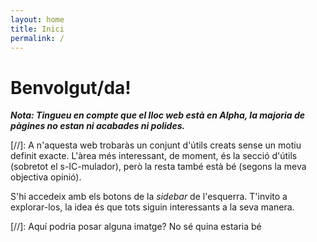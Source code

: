 ```yaml
---
layout: home
title: Inici
permalink: /
---
```


# Benvolgut/da!

_**Nota: Tingueu en compte que el lloc web està en Alpha, la majoria de pàgines no estan ni acabades ni polides.**_

[//]: A n'aquesta web trobaràs un conjunt d'útils creats sense un motiu definit exacte.
L'àrea més interessant, de moment, és la secció d'útils (sobretot el s-IC-mulador), però la resta també està bé (segons la meva objectiva opinió).

S'hi accedeix amb els botons de la _sidebar_ de l'esquerra. T'invito a explorar-los, la idea és que tots siguin interessants a la seva manera.



[//]: Aquí podria posar alguna imatge? No sé quina estaria bé
